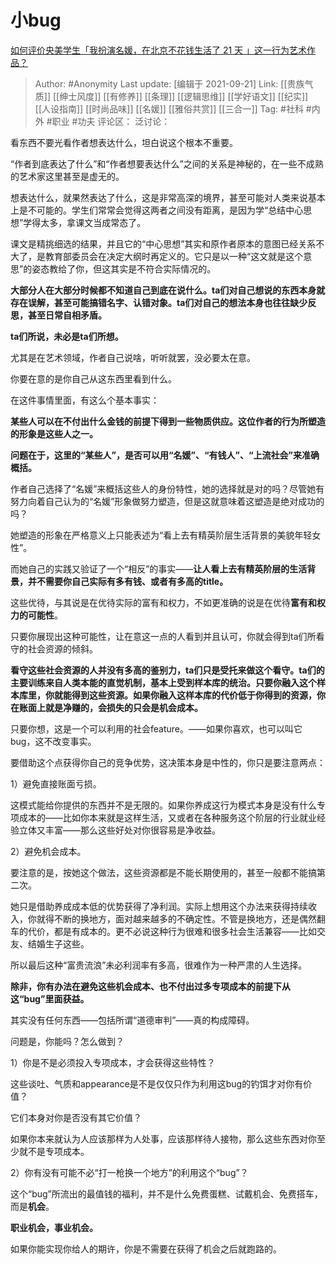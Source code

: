 # 小bug
[如何评价央美学生「我扮演名媛，在北京不花钱生活了 21 天 」这一行为艺术作品？](https://www.zhihu.com/question/483726447/answer/2131805237)

> Author: #Anonymity
> Last update: [编辑于 2021-09-21]
> Link: [[贵族气质]] [[绅士风度]] [[有修养]] [[条理]] [[逻辑思维]] [[学好语文]] [[纪实]] [[人设指南]] [[时尚品味]] [[名媛]] [[雅俗共赏]] [[三合一]]
> Tag: #社科 #内外 #职业 #功夫
> 评论区：
> 泛讨论：

看东西不要光看作者想表达什么，坦白说这个根本不重要。

“作者到底表达了什么”和“作者想要表达什么”之间的关系是神秘的，在一些不成熟的艺术家这里甚至是虚无的。

想表达什么，就果然表达了什么，这是非常高深的境界，甚至可能对人类来说基本上是不可能的。学生们常常会觉得这两者之间没有距离，是因为学“总结中心思想”学得太多，拿课文当成常态了。

课文是精挑细选的结果，并且它的“中心思想”其实和原作者原本的意图已经关系不大了，是教育部委员会在决定大纲时再定义的。它只是以一种“这文就是这个意思”的姿态教给了你，但这其实是不符合实际情况的。

**大部分人在大部分时候都不知道自己到底在说什么。ta们对自己想说的东西本身就存在误解，甚至可能搞错名字、认错对象。ta们对自己的想法本身也往往缺少反思，甚至日常自相矛盾。**

**ta们所说，未必是ta们所想。**

尤其是在艺术领域，作者自己说啥，听听就罢，没必要太在意。

你要在意的是你自己从这东西里看到什么。

在这件事情里面，有这么个基本事实：

**某些人可以在不付出什么金钱的前提下得到一些物质供应。这位作者的行为所塑造的形象是这些人之一。**

**问题在于，这里的“某些人”，是否可以用“名媛”、“有钱人”、“上流社会”来准确概括。**

作者自己选择了“名媛”来概括这些人的身份特性，她的选择就是对的吗？尽管她有努力向着自己认为的“名媛”形象做努力塑造，但是这就意味着这塑造是绝对成功的吗？

她塑造的形象在严格意义上只能表述为“看上去有精英阶层生活背景的美貌年轻女性”。

而她自己的实践又验证了一个“相反”的事实——**让人看上去有精英阶层的生活背景，并不需要你自己实际有多有钱、或者有多高的title。**

这些优待，与其说是在优待实际的富有和权力，不如更准确的说是在优待**富有和权力的可能性**。

只要你展现出这种可能性，让在意这一点的人看到并且认可，你就会得到ta们所看守的社会资源的倾斜。

**看守这些社会资源的人并没有多高的鉴别力，ta们只是受托来做这个看守。ta们的主要训练来自人类本能的直觉机制，基本上受到样本库的统治。只要你融入这个样本库里，你就能得到这些资源。如果你融入这样本库的代价低于你得到的资源，你在账面上就是净赚的，会损失的只会是机会成本。**

只要你想，这是一个可以利用的社会feature。——如果你喜欢，也可以叫它bug，这不改变事实。

要借助这个点获得你自己的竞争优势，这决策本身是中性的，你只是要注意两点：

1）避免直接账面亏损。

这模式能给你提供的东西并不是无限的。如果你养成这行为模式本身是没有什么专项成本的——比如你本来就是这样生活，又或者在各种服务这个阶层的行业就业经验立体又丰富——那么这些好处对你很容易是净收益。

2）避免机会成本。

要注意的是，按她这个做法，这些资源都是不能长期使用的，甚至一般都不能搞第二次。

她只是借助养成成本低的优势获得了净利润。实际上想用这个办法来获得持续收入，你就得不断的换地方，面对越来越多的不确定性。不管是换地方，还是偶然翻车的代价，都是有成本的。更不必说这种行为很难和很多社会生活兼容——比如交友、结婚生子这些。

所以最后这种“富贵流浪”未必利润率有多高，很难作为一种严肃的人生选择。

**除非，你有办法在避免这些机会成本、也不付出过多专项成本的前提下从这“bug”里面获益。**

其实没有任何东西——包括所谓“道德审判”——真的构成障碍。

问题是，你能吗？怎么做到？

1）你是不是必须投入专项成本，才会获得这些特性？

这些谈吐、气质和appearance是不是仅仅只作为利用这bug的钓饵才对你有价值？

它们本身对你是否没有其它价值？

如果你本来就认为人应该那样为人处事，应该那样待人接物，那么这些东西对你至少就不是专项成本。

2）你有没有可能不必“打一枪换一个地方”的利用这个“bug”？

这个“bug”所流出的最值钱的福利，并不是什么免费蛋糕、试戴机会、免费搭车，而是**机会**。

**职业机会，事业机会。**

如果你能实现你给人的期许，你是不需要在获得了机会之后就跑路的。
